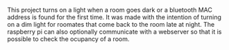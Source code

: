 This project turns on a light when a room goes dark or a bluetooth MAC address is found for the first time. It was made with the intention of turning on a dim light for roomates that come back to the room late at night. The raspberry pi can also optionally communicate with a webserver so that it is possible to check the ocupancy of a room.
